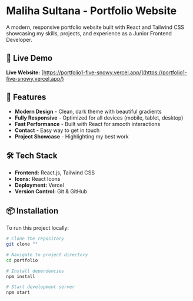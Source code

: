 
# Maliha Sultana - Portfolio Website

A modern, responsive portfolio website built with React and Tailwind CSS showcasing my skills, projects, and experience as a Junior Frontend Developer.

## 🚀 Live Demo
**Live Website:** [https://portfolio1-five-snowy.vercel.app/](https://portfolio1-five-snowy.vercel.app/)

## 🚀 Features

- **Modern Design** - Clean, dark theme with beautiful gradients
- **Fully Responsive** - Optimized for all devices (mobile, tablet, desktop)
- **Fast Performance** - Built with React for smooth interactions
- **Contact** - Easy way to get in touch
- **Project Showcase** - Highlighting my best work

## 🛠️ Tech Stack

- **Frontend:** React.js, Tailwind CSS
- **Icons:** React Icons
- **Deployment:** Vercel
- **Version Control:** Git & GitHub

## 📦 Installation

To run this project locally:

```bash
# Clone the repository
git clone ""

# Navigate to project directory
cd portfolio

# Install dependencies
npm install

# Start development server
npm start